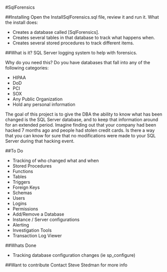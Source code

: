 #SqlForensics

##Installing
Open the InstallSqlForensics.sql file, review it and run it.
What the install does:
 * Creates a database called [SqlForensics].
 * Creates several tables in that database to track what happens when.
 * Creates several stored procedures to track different items.

##What is it?
SQL Server logging system to help with forensics.

Why do you need this? Do you have databases that fall into any of the following categories:
 + HIPAA
 + DoD
 + PCI
 + SOX
 + Any Public Organization
 + Hold any personal information

The goal of this project is to give the DBA the ability to know what has been changed is the SQL Server 
database, and to keep that information around for an extended period. Imagine finding out that your company 
had been hacked 7 months ago and people had stolen credit cards. Is there a way that you can know for sure
that no modifications were made to your SQL Server during that hacking event.


##To Do
+ Tracking of who changed what and when
 + Stored Procedures
 + Functions
 + Tables
 + Triggers
 + Foreign Keys
 + Schemas
 + Users
 + Logins
 + Permissions
 + Add/Remove a Database
 + Instance / Server configurations
+ Alerting
+ Investigation Tools
+ Transaction Log Viewer

##Whats Done
+ Tracking database configuration changes (ie sp_configure)
 

##Want to contribute
Contact Steve Stedman for more info
